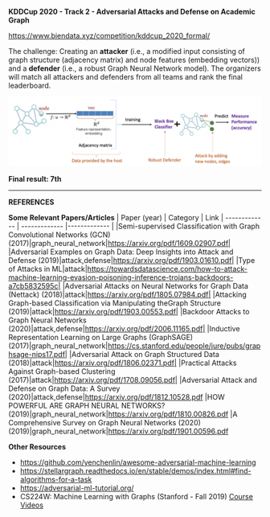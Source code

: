 **KDDCup 2020 - Track 2 - Adversarial Attacks and Defense on Academic Graph**

https://www.biendata.xyz/competition/kddcup_2020_formal/

The challenge: Creating an **attacker** (i.e., a modified input consisting of graph structure (adjacency matrix) and node features (embedding vectors)) and a **defender** (i.e., a robust Graph Neural Network model). 
The organizers will match all attackers and defenders from all teams and rank the final leaderboard.

![image](https://raw.githubusercontent.com/iDataVisualizationLab/GAAD/master/intro.png)

**Final result: 7th** 

--------------------


**REFERENCES**

**Some Relevant Papers/Articles**
| Paper (year)  | Category | Link
| ------------- | ------------- |------------- |
|Semi-supervised Classification with Graph Convolutional Networks (GCN) (2017)|graph_neural_network|https://arxiv.org/pdf/1609.02907.pdf|
|Adversarial Examples on Graph Data: Deep Insights into Attack and Defense (2019)|attack,defense|https://arxiv.org/pdf/1903.01610.pdf|
|Type of Attacks in ML|attack|https://towardsdatascience.com/how-to-attack-machine-learning-evasion-poisoning-inference-trojans-backdoors-a7cb5832595c|
|Adversarial Attacks on Neural Networks for Graph Data (Nettack) (2018)|attack|https://arxiv.org/pdf/1805.07984.pdf|
|Attacking Graph-based Classification via Manipulating theGraph Structure (2019)|attack|https://arxiv.org/pdf/1903.00553.pdf|
|Backdoor Attacks to Graph Neural Networks (2020)|attack,defense|https://arxiv.org/pdf/2006.11165.pdf|
|Inductive Representation Learning on Large Graphs (GraphSAGE) (2017)|graph_neural_network|https://cs.stanford.edu/people/jure/pubs/graphsage-nips17.pdf|
|Adversarial Attack on Graph Structured Data (2018)|attack|https://arxiv.org/pdf/1806.02371.pdf|
|Practical Attacks Against Graph-based Clustering (2017)|attack|https://arxiv.org/pdf/1708.09056.pdf|
|Adversarial Attack and Defense on Graph Data: A Survey (2020)|attack,defense|https://arxiv.org/pdf/1812.10528.pdf
|HOW POWERFUL ARE GRAPH NEURAL NETWORKS? (2019)|graph_neural_network|https://arxiv.org/pdf/1810.00826.pdf
|A Comprehensive Survey on Graph Neural Networks (2020) (2019)|graph_neural_network|https://arxiv.org/pdf/1901.00596.pdf


**Other Resources**
- https://github.com/yenchenlin/awesome-adversarial-machine-learning
- https://stellargraph.readthedocs.io/en/stable/demos/index.html#find-algorithms-for-a-task
- https://adversarial-ml-tutorial.org/
- CS224W: Machine Learning with Graphs (Stanford - Fall 2019) [Course](http://web.stanford.edu/class/cs224w/)  [Videos](https://www.youtube.com/playlist?list=PL1OaWjIc3zJ4xhom40qFY5jkZfyO5EDOZ)
